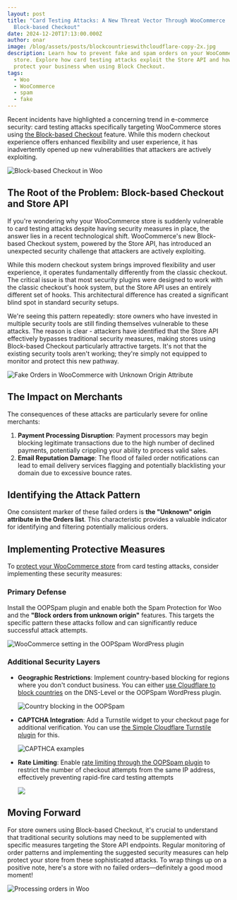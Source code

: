 ```yaml
---
layout: post
title: "Card Testing Attacks: A New Threat Vector Through WooCommerce
  Block-based Checkout"
date: 2024-12-20T17:13:00.000Z
author: onar
image: /blog/assets/posts/blockcountrieswithcloudflare-copy-2x.jpg
description: Learn how to prevent fake and spam orders on your WooCommerce
  store. Explore how card testing attacks exploit the Store API and how to
  protect your business when using Block Checkout.
tags:
  - Woo
  - WooCommerce
  - spam
  - fake
---
```

Recent incidents have highlighted a concerning trend in e-commerce security: card testing attacks specifically targeting WooCommerce stores using [the Block-based Checkout](https://woocommerce.com/checkout-blocks/) feature. While this modern checkout experience offers enhanced flexibility and user experience, it has inadvertently opened up new vulnerabilities that attackers are actively exploiting.

![Block-based Checkout in Woo](/blog/assets/posts/screenshot-2024-12-20-at-4.58.01 pm.png "Block-based Checkout in Woo")

## The Root of the Problem: Block-based Checkout and Store API

If you're wondering why your WooCommerce store is suddenly vulnerable to card testing attacks despite having security measures in place, the answer lies in a recent technological shift. WooCommerce's new Block-based Checkout system, powered by the Store API, has introduced an unexpected security challenge that attackers are actively exploiting.

While this modern checkout system brings improved flexibility and user experience, it operates fundamentally differently from the classic checkout. The critical issue is that most security plugins were designed to work with the classic checkout's hook system, but the Store API uses an entirely different set of hooks. This architectural difference has created a significant blind spot in standard security setups.

We're seeing this pattern repeatedly: store owners who have invested in multiple security tools are still finding themselves vulnerable to these attacks. The reason is clear - attackers have identified that the Store API effectively bypasses traditional security measures, making stores using Block-based Checkout particularly attractive targets. It's not that the existing security tools aren't working; they're simply not equipped to monitor and protect this new pathway.

![Fake Orders in WooCommerce with Unknown Origin Attribute](/blog/assets/posts/multiple-failed-orders.png "Failed Orders in WooCommerce with Unknown Origin Attribute")

## The Impact on Merchants

The consequences of these attacks are particularly severe for online merchants:

1. **Payment Processing Disruption**: Payment processors may begin blocking legitimate transactions due to the high number of declined payments, potentially crippling your ability to process valid sales.
2. **Email Reputation Damage**: The flood of failed order notifications can lead to email delivery services flagging and potentially blacklisting your domain due to excessive bounce rates.

## Identifying the Attack Pattern

One consistent marker of these failed orders is **the "Unknown" origin attribute in the Orders list**. This characteristic provides a valuable indicator for identifying and filtering potentially malicious orders.

## Implementing Protective Measures

To [protect your WooCommerce store](https://www.oopspam.com/blog/spam-protection-for-woocommerce) from card testing attacks, consider implementing these security  measures:

### Primary Defense

Install the OOPSpam plugin and enable both the Spam Protection for Woo and the **"Block orders from unknown origin"** features. This targets the specific pattern these attacks follow and can significantly reduce successful attack attempts.

![WooCommerce setting in the OOPSpam WordPress plugin](/blog/assets/posts/screenshot-2024-12-20-at-5.00.58 pm.png "WooCommerce setting in the OOPSpam WordPress plugin")

### Additional Security Layers

* **Geographic Restrictions**: Implement country-based blocking for regions where you don't conduct business. You can either [use Cloudflare to block countries](https://www.oopspam.com/blog/blocking-countries-from-accessing-your-website-using-cloudflare) on the DNS-Level or the OOPSpam WordPress plugin.

  ![Country blocking in the OOPSpam](/blog/assets/posts/country-language-filter.png "Country blocking in the OOPSpam")
* **CAPTCHA Integration**: Add a Turnstile widget to your checkout page for additional verification. You can use [the Simple Cloudflare Turnstile plugin](https://wordpress.org/plugins/simple-cloudflare-turnstile/) for this.

  ![CAPTHCA examples](/blog/assets/posts/captcha.webp "CAPTCHA examples")
* **Rate Limiting**: Enable [rate limiting through the OOPSpam plugin](https://www.oopspam.com/blog/protecting-forms-with-rate-limiting-in-wordpress-using-oopspam) to restrict the number of checkout attempts from the same IP address, effectively preventing rapid-fire card testing attempts

  ![](/blog/assets/posts/rate-limiting-settings.png)

## Moving Forward

For store owners using Block-based Checkout, it's crucial to understand that traditional security solutions may need to be supplemented with specific measures targeting the Store API endpoints. Regular monitoring of order patterns and implementing the suggested security measures can help protect your store from these sophisticated attacks. To wrap things up on a positive note, here's a store with no failed orders—definitely a good mood moment!

![Processing orders in Woo](/blog/assets/posts/legitorders.jpg "Processing orders in Woo")
